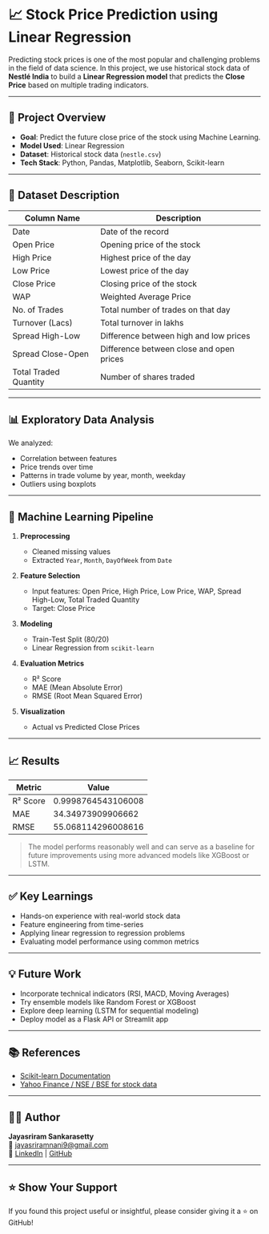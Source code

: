 # 📈 Stock Price Prediction using Linear Regression

Predicting stock prices is one of the most popular and challenging problems in the field of data science. In this project, we use historical stock data of **Nestlé India** to build a **Linear Regression model** that predicts the **Close Price** based on multiple trading indicators.

---

## 🚀 Project Overview

- **Goal**: Predict the future close price of the stock using Machine Learning.
- **Model Used**: Linear Regression
- **Dataset**: Historical stock data (`nestle.csv`)
- **Tech Stack**: Python, Pandas, Matplotlib, Seaborn, Scikit-learn

---

## 📂 Dataset Description

| Column Name             | Description                              |
|------------------------|------------------------------------------|
| Date                   | Date of the record                       |
| Open Price             | Opening price of the stock               |
| High Price             | Highest price of the day                 |
| Low Price              | Lowest price of the day                  |
| Close Price            | Closing price of the stock               |
| WAP                    | Weighted Average Price                   |
| No. of Trades          | Total number of trades on that day       |
| Turnover (Lacs)        | Total turnover in lakhs                  |
| Spread High-Low        | Difference between high and low prices   |
| Spread Close-Open      | Difference between close and open prices |
| Total Traded Quantity  | Number of shares traded                  |

---

## 📊 Exploratory Data Analysis

We analyzed:

- Correlation between features
- Price trends over time
- Patterns in trade volume by year, month, weekday
- Outliers using boxplots

---

## 🧠 Machine Learning Pipeline

1. **Preprocessing**
   - Cleaned missing values
   - Extracted `Year`, `Month`, `DayOfWeek` from `Date`

2. **Feature Selection**
   - Input features: Open Price, High Price, Low Price, WAP, Spread High-Low, Total Traded Quantity
   - Target: Close Price

3. **Modeling**
   - Train-Test Split (80/20)
   - Linear Regression from `scikit-learn`

4. **Evaluation Metrics**
   - R² Score
   - MAE (Mean Absolute Error)
   - RMSE (Root Mean Squared Error)

5. **Visualization**
   - Actual vs Predicted Close Prices

---

## 📈 Results

| Metric     | Value             |
|------------|-------------------|
| R² Score   | 0.9998764543106008|
| MAE        | 34.34973909906662 |
| RMSE       | 55.068114296008616|

> The model performs reasonably well and can serve as a baseline for future improvements using more advanced models like XGBoost or LSTM.

---

## ✅ Key Learnings

- Hands-on experience with real-world stock data
- Feature engineering from time-series
- Applying linear regression to regression problems
- Evaluating model performance using common metrics

---

## 💡 Future Work

- Incorporate technical indicators (RSI, MACD, Moving Averages)
- Try ensemble models like Random Forest or XGBoost
- Explore deep learning (LSTM for sequential modeling)
- Deploy model as a Flask API or Streamlit app

---

## 📚 References

- [Scikit-learn Documentation](https://scikit-learn.org/)
- [Yahoo Finance / NSE / BSE for stock data](https://www.nseindia.com/)

---

## 🙋‍♂️ Author

**Jayasriram Sankarasetty**  
📧 [jayasriramnani9@gmail.com](mailto:jayasriramnani9@gmail.com)  
🔗 [LinkedIn](https://www.linkedin.com/in/jaysrirams) | [GitHub](https://github.com/Jayasriramsankarasetty)

---

## ⭐️ Show Your Support

If you found this project useful or insightful, please consider giving it a ⭐️ on GitHub!

